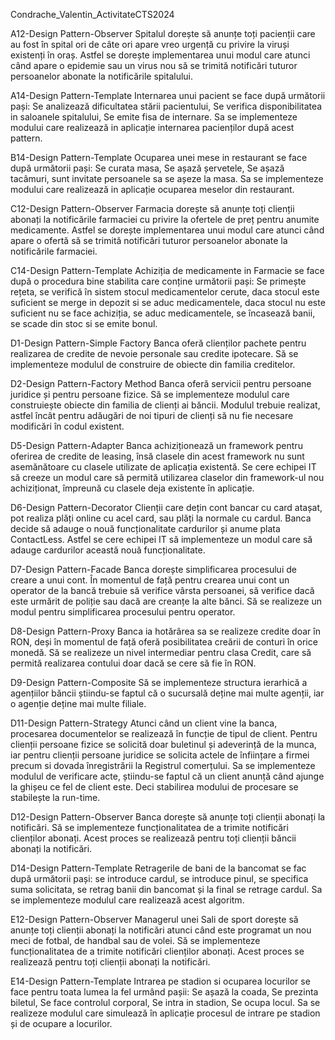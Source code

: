 Condrache_Valentin_ActivitateCTS2024

A12-Design Pattern-Observer
Spitalul dorește să anunțe toți pacienții care au fost în spital ori de câte ori apare vreo urgență
cu privire la viruși existenți în oraș. Astfel se dorește implementarea unui modul care atunci când
apare o epidemie sau un virus nou să se trimită notificări tuturor persoanelor abonate la notificările
spitalului.

A14-Design Pattern-Template
Internarea unui pacient se face după următorii pași: Se analizează dificultatea stării pacientului,
Se verifica disponibilitatea in saloanele spitalului, Se emite fisa de internare. Sa se implementeze
modului care realizează in aplicație internarea pacienților după acest pattern.

B14-Design Pattern-Template
Ocuparea unei mese in restaurant se face după următorii pași: Se curata masa, Se așază 
șervetele, Se așază tacâmuri, sunt invitate persoanele sa se așeze la masa. Sa se implementeze
modului care realizează in aplicație ocuparea meselor din restaurant.

C12-Design Pattern-Observer
Farmacia dorește să anunțe toți clienții abonați la notificările farmaciei cu privire la ofertele de
preț pentru anumite medicamente. Astfel se dorește implementarea unui modul care atunci când
apare o ofertă să se trimită notificări tuturor persoanelor abonate la notificările farmaciei.

C14-Design Pattern-Template
Achiziția de medicamente in Farmacie se face după o procedura bine stabilita care conține
următorii pași: Se primește rețeta, se verifică în sistem stocul medicamentelor cerute, daca stocul
este suficient se merge in depozit si se aduc medicamentele, daca stocul nu este suficient nu se
face achiziția, se aduc medicamentele, se încasează banii, se scade din stoc si se emite bonul.

D1-Design Pattern-Simple Factory
Banca oferă clienților pachete pentru realizarea de credite de nevoie personale sau credite
ipotecare. Să se implementeze modulul de construire de obiecte din familia creditelor.

D2-Design Pattern-Factory Method
Banca oferă servicii pentru persoane juridice și pentru persoane fizice. Să se implementeze
modulul care construiește obiecte din familia de clienți ai băncii. Modulul trebuie realizat, astfel
încât pentru adăugări de noi tipuri de clienți să nu fie necesare modificări în codul existent.

D5-Design Pattern-Adapter
Banca achiziționează un framework pentru oferirea de credite de leasing, însă clasele din acest
framework nu sunt asemănătoare cu clasele utilizate de aplicația existentă. Se cere echipei IT să
creeze un modul care să permită utilizarea claselor din framework-ul nou achiziționat, împreună
cu clasele deja existente în aplicație.

D6-Design Pattern-Decorator
Clienții care dețin cont bancar cu card atașat, pot realiza plăți online cu acel card, sau plăți la
normale cu cardul. Banca decide să adauge o nouă funcționalitate cardurilor și anume plata
ContactLess. Astfel se cere echipei IT să implementeze un modul care să adauge cardurilor această
nouă funcționalitate.

D7-Design Pattern-Facade
Banca dorește simplificarea procesului de creare a unui cont. În momentul de față pentru crearea
unui cont un operator de la bancă trebuie să verifice vârsta persoanei, să verifice dacă este urmărit
de poliție sau dacă are creanțe la alte bănci. Să se realizeze un modul pentru simplificarea
procesului pentru operator.

D8-Design Pattern-Proxy
Banca ia hotărârea sa se realizeze credite doar în RON, deși în momentul de față oferă
posibilitatea creării de conturi în orice monedă. Să se realizeze un nivel intermediar pentru clasa
Credit, care să permită realizarea contului doar dacă se cere să fie în RON.

D9-Design Pattern-Composite
Să se implementeze structura ierarhică a agențiilor băncii știindu-se faptul că o sucursală deține
mai multe agenții, iar o agenție deține mai multe filiale.

D11-Design Pattern-Strategy
Atunci când un client vine la banca, procesarea documentelor se realizează în funcție de tipul
de client. Pentru clienții persoane fizice se solicită doar buletinul și adeverință de la munca, iar
pentru clienții persoane juridice se solicita actele de înființare a firmei precum si dovada
înregistrării la Registrul comerțului. Sa se implementeze modulul de verificare acte, știindu-se
faptul că un client anunță când ajunge la ghișeu ce fel de client este. Deci stabilirea modului de
procesare se stabilește la run-time.

D12-Design Pattern-Observer
Banca dorește să anunțe toți clienții abonați la notificări. Să se implementeze funcționalitatea
de a trimite notificări clienților abonați. Acest proces se realizează pentru toți clienții băncii abonați
la notificări.

D14-Design Pattern-Template
Retragerile de bani de la bancomat se fac după următorii pași: se introduce cardul, se introduce
pinul, se specifica suma solicitata, se retrag banii din bancomat și la final se retrage cardul. Sa se
implementeze modulul care realizează acest algoritm.

E12-Design Pattern-Observer
Managerul unei Sali de sport dorește să anunțe toți clienții abonați la notificări atunci când este
programat un nou meci de fotbal, de handbal sau de volei. Să se implementeze funcționalitatea de
a trimite notificări clienților abonați. Acest proces se realizează pentru toți clienții abonați la
notificări.

E14-Design Pattern-Template
Intrarea pe stadion si ocuparea locurilor se face pentru toata lumea la fel urmând pașii: Se
așază la coada, Se prezinta biletul, Se face controlul corporal, Se intra in stadion, Se ocupa locul.
Sa se realizeze modulul care simulează în aplicație procesul de intrare pe stadion și de ocupare a
locurilor.
